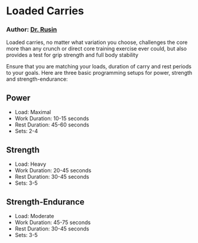 # Loaded Carries

### Author: [Dr. Rusin](https://drjohnrusin.com/loaded-carries/)

Loaded carries, no matter what variation you choose, challenges the core more than any crunch or direct core training exercise ever could, but also provides a test for grip strength and full body stability

Ensure that you are matching your loads, duration of carry and rest periods to your goals. Here are three basic programming setups for power, strength and strength-endurance:

## Power
* Load: Maximal
* Work Duration: 10-15 seconds
* Rest Duration: 45-60 seconds
* Sets: 2-4

## Strength

* Load: Heavy
* Work Duration: 20-45 seconds
* Rest Duration: 30-45 seconds
* Sets: 3-5

## Strength-Endurance

* Load: Moderate
* Work Duration: 45-75 seconds
* Rest Duration: 30-45 seconds
* Sets: 3-5
